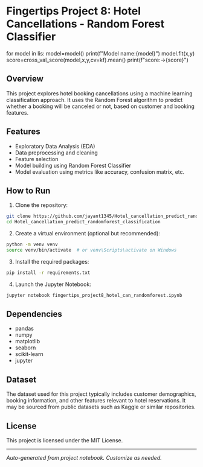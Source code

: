 # Fingertips Project 8: Hotel Cancellations - Random Forest Classifier

for model in lis:
model=model()
print(f"Model name:{model}")
model.fit(x,y)
score=cross_val_score(model,x,y,cv=kf).mean()
print(f"score:->{score}")

## Overview

This project explores hotel booking cancellations using a machine learning classification approach.
It uses the Random Forest algorithm to predict whether a booking will be canceled or not, based on customer and booking features.

## Features

- Exploratory Data Analysis (EDA)
- Data preprocessing and cleaning
- Feature selection
- Model building using Random Forest Classifier
- Model evaluation using metrics like accuracy, confusion matrix, etc.

## How to Run

1. Clone the repository:

```bash
git clone https://github.com/jayant1345/Hotel_cancellation_predict_randomforest_classification
cd Hotel_cancellation_predict_randomforest_classification
```

2. Create a virtual environment (optional but recommended):

```bash
python -m venv venv
source venv/bin/activate  # or venv\Scripts\activate on Windows
```

3. Install the required packages:

```bash
pip install -r requirements.txt
```

4. Launch the Jupyter Notebook:

```bash
jupyter notebook fingertips_project8_hotel_can_randomforest.ipynb
```

## Dependencies

- pandas
- numpy
- matplotlib
- seaborn
- scikit-learn
- jupyter

## Dataset

The dataset used for this project typically includes customer demographics, booking information, and other features relevant to hotel reservations. It may be sourced from public datasets such as Kaggle or similar repositories.

## License

This project is licensed under the MIT License.

---

_Auto-generated from project notebook. Customize as needed._
